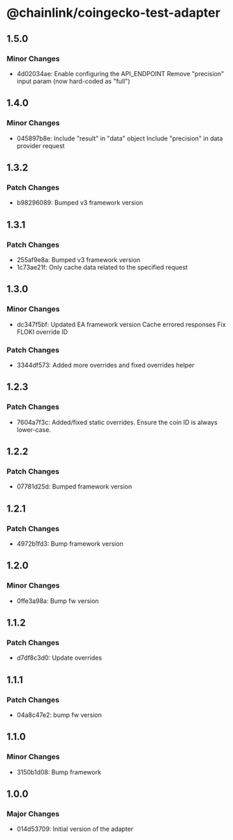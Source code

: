 # @chainlink/coingecko-test-adapter

## 1.5.0

### Minor Changes

- 4d02034ae: Enable configuring the API_ENDPOINT
  Remove "precision" input param (now hard-coded as "full")

## 1.4.0

### Minor Changes

- 045897b8e: Include "result" in "data" object
  Include "precision" in data provider request

## 1.3.2

### Patch Changes

- b98296089: Bumped v3 framework version

## 1.3.1

### Patch Changes

- 255af9e8a: Bumped v3 framework version
- 1c73ae21f: Only cache data related to the specified request

## 1.3.0

### Minor Changes

- dc347f5bf: Updated EA framework version
  Cache errored responses
  Fix FLOKI override ID

### Patch Changes

- 3344df573: Added more overrides and fixed overrides helper

## 1.2.3

### Patch Changes

- 7604a7f3c: Added/fixed static overrides.
  Ensure the coin ID is always lower-case.

## 1.2.2

### Patch Changes

- 07781d25d: Bumped framework version

## 1.2.1

### Patch Changes

- 4972b1fd3: Bump framework version

## 1.2.0

### Minor Changes

- 0ffe3a98a: Bump fw version

## 1.1.2

### Patch Changes

- d7df8c3d0: Update overrides

## 1.1.1

### Patch Changes

- 04a8c47e2: bump fw version

## 1.1.0

### Minor Changes

- 3150b1d08: Bump framework

## 1.0.0

### Major Changes

- 014d53709: Initial version of the adapter
